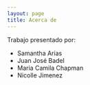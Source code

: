 ```yaml
---
layout: page
title: Acerca de
---
```


Trabajo presentado por:

 - Samantha Arias
 - Juan José Badel
 - Maria Camila Chapman
 - Nicolle Jimenez
